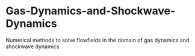 # Gas-Dynamics-and-Shockwave-Dynamics

Numerical methods to solve flowfields in the domain of gas dynamics and shockwave dynamics
